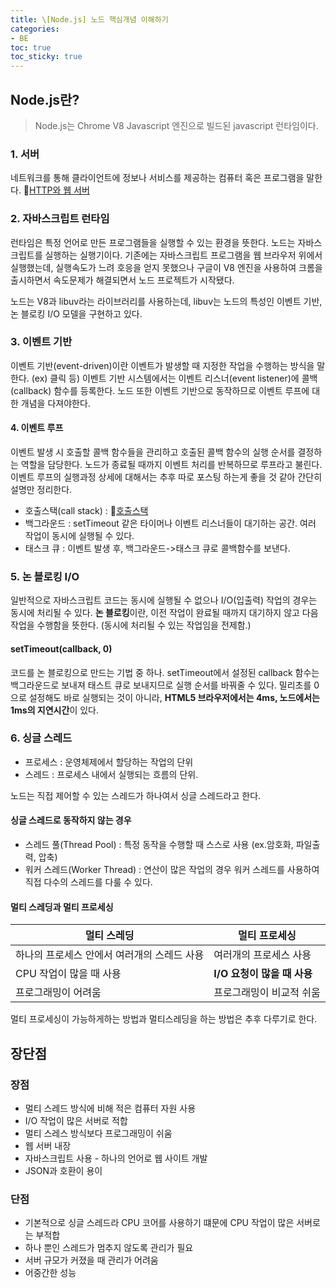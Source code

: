 ```yaml
---
title: \[Node.js] 노드 핵심개념 이해하기
categories:
- BE
toc: true
toc_sticky: true
---
```


## Node.js란?

> Node.js는 Chrome V8 Javascript 엔진으로 빌드된 javascript 런타임이다.

### 1. 서버

네트워크를 통해 클라이언트에 정보나 서비스를 제공하는 컴퓨터 혹은 프로그램을 말한다.
🔗<a href="https://stothey0804.github.io/etc/http-server/">HTTP와 웹 서버</a>


### 2. 자바스크립트 런타임

런타임은 특정 언어로 만든 프로그램들을 실행할 수 있는 환경을 뜻한다. 노드는 자바스크립트를 실행하는 실행기이다.
기존에는 자바스크립트 프로그램을 웹 브라우저 위에서 실행했는데, 실행속도가 느려 호응을 얻지 못했으나
구글이 V8 엔진을 사용하여 크롬을 출시하면서 속도문제가 해결되면서 노드 프로젝트가 시작됐다.

노드는 V8과 libuv라는 라이브러리를 사용하는데, libuv는 노드의 특성인 이벤트 기반, 논 블로킹 I/O 모델을 구현하고 있다.


### 3. 이벤트 기반

이벤트 기반(event-driven)이란 이벤트가 발생할 때 지정한 작업을 수행하는 방식을 말한다. (ex) 클릭 등)
이벤트 기반 시스템에서는 이벤트 리스너(event listener)에 콜백(callback) 함수를 등록한다. 
노드 또한 이벤트 기반으로 동작하므로 이벤트 루프에 대한 개념을 다져야한다.


#### 4. 이벤트 루프

이벤트 발생 시 호출할 콜백 함수들을 관리하고 호출된 콜백 함수의 실행 순서를 결정하는 역할을 담당한다. 노드가 종료될 때까지 이벤트 처리를 반복하므로 루프라고 불린다.
이벤트 루프의 실행과정 상세에 대해서는 추후 따로 포스팅 하는게 좋을 것 같아 간단히 설명만 정리한다.

* 호출스택(call stack) : 🔗<a href="https://stothey0804.github.io/javascript/callstack/">호출스택</a>
* 백그라운드 : setTimeout 같은 타이머나 이벤트 리스너들이 대기하는 공간. 여러 작업이 동시에 실행될 수 있다.
* 태스크 큐 : 이벤트 발생 후, 백그라운드->태스크 큐로 콜백함수를 보낸다. 


### 5. 논 블로킹 I/O

일반적으로 자바스크립트 코드는 동시에 실행될 수 없으나 I/O(입출력) 작업의 경우는 동시에 처리될 수 있다.
**논 블로킹**이란, 이전 작업이 완료될 때까지 대기하지 않고 다음 작업을 수행함을 뜻한다. (동시에 처리될 수 있는 작업임을 전제함.)

#### setTimeout(callback, 0)

코드를 논 블로킹으로 만드는 기법 중 하나. setTimeout에서 설정된 callback 함수는 백그라운드로 보내져 태스트 큐로 보내지므로 실행 순서를 바꿔줄 수 있다.
밀리초를 0 으로 설정해도 바로 실행되는 것이 아니라, **HTML5 브라우저에서는 4ms, 노드에서는 1ms의 지연시간**이 있다.


### 6. 싱글 스레드

- 프로세스 : 운영체제에서 할당하는 작업의 단위
- 스레드 : 프로세스 내에서 실행되는 흐름의 단위. 

노드는 직접 제어할 수 있는 스레드가 하나여서 싱글 스레드라고 한다.

#### 싱글 스레드로 동작하지 않는 경우

- 스레드 풀(Thread Pool) : 특정 동작을 수행할 때 스스로 사용 (ex.암호화, 파일출력, 압축)
- 워커 스레드(Worker Thread) : 연산이 많은 작업의 경우 워커 스레드를 사용하여 직접 다수의 스레드를 다룰 수 있다.


#### 멀티 스레딩과 멀티 프로세싱

|멀티 스레딩|멀티 프로세싱|
|---|---|
|하나의 프로세스 안에서 여러개의 스레드 사용|여러개의 프로세스 사용|
|CPU 작업이 많을 때 사용|**I/O 요청이 많을 때 사용**|
|프로그래밍이 어려움|프로그래밍이 비교적 쉬움|

멀티 프로세싱이 가능하게하는 방법과 멀티스레딩을 하는 방법은 추후 다루기로 한다.


## 장단점

### 장점

- 멀티 스레드 방식에 비해 적은 컴퓨터 자원 사용
- I/O 작업이 많은 서버로 적합
- 멀티 스레스 방식보다 프로그래밍이 쉬움
- 웹 서버 내장
- 자바스크립트 사용 - 하나의 언어로 웹 사이트 개발
- JSON과 호환이 용이

### 단점

- 기본적으로 싱글 스레드라 CPU 코어를 사용하기 떄문에 CPU 작업이 많은 서버로는 부적합
- 하나 뿐인 스레드가 멈추지 않도록 관리가 필요
- 서버 규모가 커졌을 때 관리가 어려움
- 어중간한 성능
     